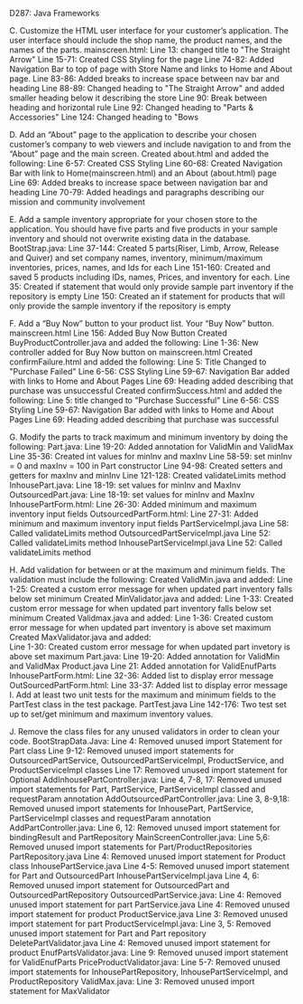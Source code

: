 D287: Java Frameworks

C.  Customize the HTML user interface for your customer’s application. The user interface should include the shop name, the product names, and the names of the parts.
    mainscreen.html:
        Line 13: changed title to "The Straight Arrow"
        Line 15-71: Created CSS Styling for the page
        Line 74-82: Added Navigation Bar to top of page with Store Name and links to Home and About page.
        Line 83-86: Added breaks to increase space between nav bar and heading
        Line 88-89: Changed heading to "The Straight Arrow" and added smaller heading below it describing the store
        Line 90: Break between heading and horizontal rule
        Line 92: Changed heading to "Parts & Accessories"
        Line 124: Changed heading to "Bows
        
D.  Add an “About” page to the application to describe your chosen customer’s company to web viewers and include navigation to and from the “About” page and the main screen.
    Created about.html and added the following:
    Line 6-57: Created CSS Styling
    Line 60-68: Created Navigation Bar with link to Home(mainscreen.html) and an About (about.html) page
    Line 69: Added breaks to increase space between navigation bar and heading 
    Line 70-79: Added headings and paragraphs describing our mission and community involvement

E.  Add a sample inventory appropriate for your chosen store to the application. You should have five parts and five products in your sample inventory and should not overwrite existing data in the database.
    BootStrap.java:
        Line 37-144: Created 5 parts(Riser, Limb, Arrow, Release and Quiver) and set company names, inventory, minimum/maximum inventories, prices, names, and Ids for each
        Line 151-160: Created and saved 5 products including IDs, names, Prices, and inventory for each.
        Line 35: Created if statement that would only provide sample part inventory if the repository is empty
        Line 150: Created an if statement for products that will only provide the sample inventory if the repository is empty

F.  Add a “Buy Now” button to your product list. Your “Buy Now” button.
    mainscreen.html
        Line 156: Added Buy Now Button
    Created BuyProductController.java and added the following:
        Line 1-36: New controller added for Buy Now button on mainscreen.html
    Created confirmFailure.html and added the following:
        Line 5: Title Changed to "Purchase Failed"
        Line 6-56: CSS Styling
        Line 59-67: Navigation Bar added with links to Home and About Pages
        Line 69: Heading added describing that purchase was unsuccessful
    Created confirmSuccess.html and added the following:
        Line 5: title changed to "Purchase Successful"
        Line 6-56: CSS Styling
        Line 59-67: Navigation Bar added with links to Home and About Pages
        Line 69: Heading added describing that purchase was successful
        

G.  Modify the parts to track maximum and minimum inventory by doing the following:
    Part.java:
        Line 19-20: Added annotation for ValidMin and ValidMax
        Line 35-36: Created int values for minInv and maxInv
        Line 58-59: set minInv = 0 and maxInv = 100 in Part constructor
        Line 94-98: Created setters and getters for maxInv and minInv
        Line 121-128: Created validateLimits method
    InhousePart.java:
        Line 18-19: set values for minInv and MaxInv
    OutsourcedPart.java:
        Line 18-19: set values for minInv and MaxInv
    InhousePartForm.html:
        Line 26-30: Added minimum and maximum inventory input fields
    OutsourcedPartForm.html:
        Line 27-31: Added minimum and maximum inventory input fields
    PartServiceImpl.java
        Line 58: Called validateLimits method
    OutsourcedPartServiceImpl.java
        Line 52: Called validateLimits method
    InhousePartServiceImpl.java
        Line 52: Called validateLimits method
    
H.  Add validation for between or at the maximum and minimum fields. The validation must include the following:
    Created ValidMin.java and added:
        Line 1-25: Created a custom error message for when updated part inventory falls below set minimum
    Created MinValidator.java and added:
        Line 1-33: Created custom error message for when updated part inventory falls below set minimum
    Created Validmax.java and added:
        Line 1-36: Created custom error message for when updated part inventory is above set maximum
    Created MaxValidator.java and added:  
        Line 1-30: Created custom error message for when updated part invetory is above set maximum
    Part.java:
        Line 19-20: Added annotation for ValidMin and ValidMax
    Product.java
        Line 21: Added annotation for ValidEnufParts
    InhousePartForm.html:
        Line 32-36: Added list to display error message
    OutSourcedPartForm.html:
        Line 33-37: Added list to display error message
I.  Add at least two unit tests for the maximum and minimum fields to the PartTest class in the test package.
    PartTest.java
    Line 142-176: Two test set up to set/get minimum and maximum inventory values. 

J.  Remove the class files for any unused validators in order to clean your code.
    BootStrapData.Java:
        Line 4: Removed unused import Statement for Part class
        Line 9-12: Removed unused import statements for OutsourcedPartService, OutsourcedPartServiceImpl, ProductService, and ProductServiceImpl classes
        Line 17: Removed unused import statement for Optional
    AddInhousePartController.java: 
        Line 4, 7-8, 17: Removed unused import statements for Part, PartService, PartServiceImpl classed and requestParam annotation
    AddOutsourcedPartController.java:
        Line 3, 8-9,18: Removed unused import statements for InhousePart, PartService, PartServiceImpl classes and requestParam annotation
    AddPartController.java:
        Line 6, 12: Removed unused import statement for bindingResult and PartRepository
    MainScreenController.java:
        Line 5,6: Removed unused import statements for Part/ProductRepositories
    PartRepository.java
        Line 4: Removed unused import statement for Product class
    InhousePartService.java
        Line 4-5: Removed unused import statement for Part and OutsourcedPart
    InhousePartServiceImpl.java
        Line 4, 6: Removed unused import statement for OutsourcedPart and OutsourcedPartRepository
    OutsourcedPartService.java:
        Line 4: Removed unused import statement for part
    PartService.java
        Line 4: Removed unused import statement for product
    ProductService.java
        Line 3: Removed unused import statement for part
    ProductServiceImpl.java:
        Line 3, 5: Removed unused import statement for Part and Part repository
    DeletePartValidator.java
        Line 4: Removed unused import statement for product
    EnufPartsValidator.java:
        Line 9: Removed unused import statement for ValidEnufParts
    PriceProductValidator.java:
        Line 5-7: Removed unused import statements for InhousePartRepository, InhousePartServiceImpl, and ProductRepository
    ValidMax.java:
        Line 3: Removed unused import statement for MaxValidator